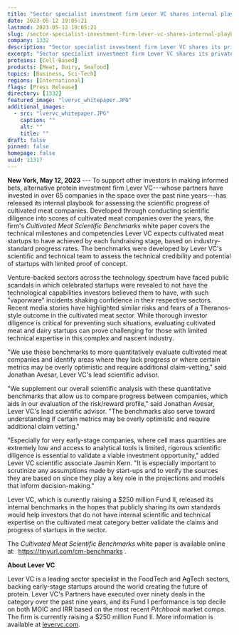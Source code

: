 ```yaml
---
title: "Sector specialist investment firm Lever VC shares internal playbook for benchmarking scientific progress of cultivated meat startups"
date: 2023-05-12 19:05:21
lastmod: 2023-05-12 19:05:21
slug: /sector-specialist-investment-firm-lever-vc-shares-internal-playbook-benchmarking
company: 1332
description: "Sector specialist investment firm Lever VC shares its private internal playbook for benchmarking the scientific progress of cultivated meat and dairy startups"
excerpt: "Sector specialist investment firm Lever VC shares its private internal playbook for benchmarking the scientific progress of cultivated meat and dairy startups"
proteins: [Cell-Based]
products: [Meat, Dairy, Seafood]
topics: [Business, Sci-Tech]
regions: [International]
flags: [Press Release]
directory: [1332]
featured_image: "lvervc_whitepaper.JPG"
additional_images:
  - src: "lvervc_whitepaper.JPG"
    caption: ""
    alt: ""
    title: ""
draft: false
pinned: false
homepage: false
uuid: 11317
---
```

**New York, May 12, 2023** --- To support other investors in making
informed bets, alternative protein investment firm Lever VC---whose
partners have invested in over 65 companies in the space over the past
nine years---has released its internal playbook for assessing the
scientific progress of cultivated meat companies. Developed through
conducting scientific diligence into scores of cultivated meat companies
over the years, the firm's *Cultivated Meat Scientific Benchmarks* white
paper covers the technical milestones and competencies Lever VC expects
cultivated meat startups to have achieved by each fundraising stage,
based on industry-standard progress rates. The benchmarks were developed
by Lever VC's scientific and technical team to assess the technical
credibility and potential of startups with limited proof of concept.

Venture-backed sectors across the technology spectrum have faced public
scandals in which celebrated startups were revealed to not have the
technological capabilities investors believed them to have, with such
"vaporware" incidents shaking confidence in their respective sectors.
Recent media stories have highlighted similar risks and fears of a
Theranos-style outcome in the cultivated meat sector. While thorough
investor diligence is critical for preventing such situations,
evaluating cultivated meat and dairy startups can prove challenging for
those with limited technical expertise in this complex and nascent
industry.

\"We use these benchmarks to more quantitatively evaluate cultivated
meat companies and identify areas where they lack progress or where
certain metrics may be overly optimistic and require additional
claim-vetting,\" said Jonathan Avesar, Lever VC\'s lead scientific
advisor.

\"We supplement our overall scientific analysis with these quantitative
benchmarks that allow us to compare progress between companies, which
aids in our evaluation of the risk/reward profile," said Jonathan
Avesar, Lever VC\'s lead scientific advisor. "The benchmarks also serve
toward understanding if certain metrics may be overly optimistic and
require additional claim vetting.\"

"Especially for very early-stage companies, where cell mass quantities
are extremely low and access to analytical tools is limited, rigorous
scientific diligence is essential to validate a viable investment
opportunity," added Lever VC scientific associate Jasmin Kern. "It is
especially important to scrutinize any assumptions made by start-ups and
to verify the sources they are based on since they play a key role in
the projections and models that inform decision-making."

Lever VC, which is currently raising a \$250 million Fund II, released
its internal benchmarks in the hopes that publicly sharing its own
standards would help investors that do not have internal scientific and
technical expertise on the cultivated meat category better validate the
claims and progress of startups in the sector.

The *Cultivated Meat Scientific Benchmarks* white paper is available
online at:  <https://tinyurl.com/cm-benchmarks> .

**About Lever VC**

Lever VC is a leading sector specialist in the FoodTech and AgTech
sectors, backing early-stage startups around the world creating the
future of protein. Lever VC's Partners have executed over ninety deals
in the category over the past nine years, and its Fund I performance is
top decile on both MOIC and IRR based on the most recent *Pitchbook*
market comps. The firm is currently raising a \$250 million Fund II.
More information is available at [levervc.com](http://levervc.com).
